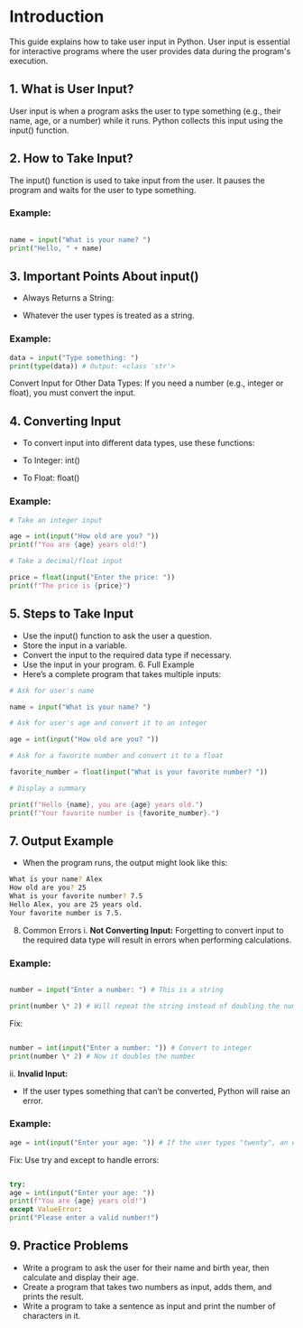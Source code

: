 # Introduction

This guide explains how to take user input in Python. User input is essential for interactive programs where the user provides data during the program's execution.

## 1. **What is User Input?**

User input is when a program asks the user to type something (e.g., their name, age, or a number) while it runs. Python collects this input using the input() function.

## 2. **How to Take Input?**

The input() function is used to take input from the user. It pauses the program and waits for the user to type something.

### Example:

```python

name = input("What is your name? ")
print("Hello, " + name)
```

## 3. **Important Points About input()**

- Always Returns a String:

- Whatever the user types is treated as a string.

### Example:

```python
data = input("Type something: ")
print(type(data)) # Output: <class 'str'>
```

Convert Input for Other Data Types:
If you need a number (e.g., integer or float), you must convert the input.

## 4. **Converting Input**

- To convert input into different data types, use these functions:

- To Integer: int()
- To Float: float()

### Example:

```python
# Take an integer input

age = int(input("How old are you? "))
print(f"You are {age} years old!")

# Take a decimal/float input

price = float(input("Enter the price: "))
print(f"The price is {price}")
```

## 5. **Steps to Take Input**

- Use the input() function to ask the user a question.
- Store the input in a variable.
- Convert the input to the required data type if necessary.
- Use the input in your program. 6. Full Example
- Here’s a complete program that takes multiple inputs:

```python
# Ask for user's name

name = input("What is your name? ")

# Ask for user's age and convert it to an integer

age = int(input("How old are you? "))

# Ask for a favorite number and convert it to a float

favorite_number = float(input("What is your favorite number? "))

# Display a summary

print(f"Hello {name}, you are {age} years old.")
print(f"Your favorite number is {favorite_number}.")
```

## 7. **Output Example**

- When the program runs, the output might look like this:

```bash
What is your name? Alex
How old are you? 25
What is your favorite number? 7.5
Hello Alex, you are 25 years old.
Your favorite number is 7.5.
```

8. Common Errors
   i. **Not Converting Input:**
   Forgetting to convert input to the required data type will result in errors when performing calculations.

### Example:

```python

number = input("Enter a number: ") # This is a string

print(number \* 2) # Will repeat the string instead of doubling the number
```

Fix:

```python

number = int(input("Enter a number: ")) # Convert to integer
print(number \* 2) # Now it doubles the number
```

ii. **Invalid Input:**

- If the user types something that can’t be converted, Python will raise an error.

### Example:

```python
age = int(input("Enter your age: ")) # If the user types "twenty", an error occurs
```

Fix: Use try and except to handle errors:

```python

try:
age = int(input("Enter your age: "))
print(f"You are {age} years old!")
except ValueError:
print("Please enter a valid number!")
```

## 9. **Practice Problems**

- Write a program to ask the user for their name and birth year, then calculate and display their age.
- Create a program that takes two numbers as input, adds them, and prints the result.
- Write a program to take a sentence as input and print the number of characters in it.
